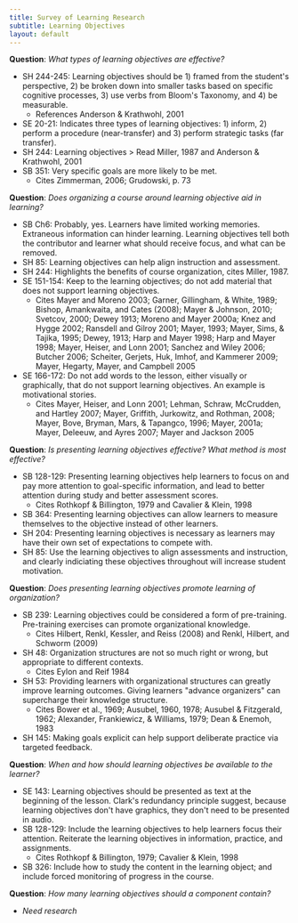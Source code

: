 ```yaml
---
title: Survey of Learning Research
subtitle: Learning Objectives
layout: default
---
```


**Question**: _What types of learning objectives are effective?_

- SH 244-245: Learning objectives should be 1) framed from the student's perspective, 2) be broken down into smaller tasks based on specific cognitive processes, 3) use verbs from Bloom's Taxonomy, and 4) be measurable.
    - References Anderson & Krathwohl, 2001
- SE 20-21: Indicates three types of learning objectives: 1) inform, 2) perform a procedure (near-transfer) and 3) perform strategic tasks (far transfer).
- SH 244: Learning objectives > Read Miller, 1987 and Anderson & Krathwohl, 2001
- SB 351: Very specific goals are more likely to be met.
    - Cites Zimmerman, 2006; Grudowski, p. 73

**Question**: _Does organizing a course around learning objective aid in learning?_

- SB Ch6: Probably, yes. Learners have limited working memories. Extraneous information can hinder learning. Learning objectives tell both the contributor and learner what should receive focus, and what can be removed.
- SH 85: Learning objectives can help align instruction and assessment.
- SH 244: Highlights the benefits of course organization, cites Miller, 1987.
- SE 151-154: Keep to the learning objectives; do not add material that does not support learning objectives.
    - Cites Mayer and Moreno 2003; Garner, Gillingham, & White, 1989; Bishop, Amankwaita, and Cates (2008); Mayer & Johnson, 2010; Svetcov, 2000; Dewey 1913; Moreno and Mayer 2000a; Knez and Hygge 2002; Ransdell and Gilroy 2001; Mayer, 1993; Mayer, Sims, & Tajika, 1995; Dewey, 1913; Harp and Mayer 1998; Harp and Mayer 1998; Mayer, Heiser, and Lonn 2001; Sanchez and Wiley 2006; Butcher 2006; Scheiter, Gerjets, Huk, Imhof, and Kammerer 2009; Mayer, Hegarty, Mayer, and Campbell 2005
- SE 166-172: Do not add words to the lesson, either visually or graphically, that do not support learning objectives. An example is motivational stories.
    - Cites Mayer, Heiser, and Lonn 2001; Lehman, Schraw, McCrudden, and Hartley 2007; Mayer, Griffith, Jurkowitz, and Rothman, 2008; Mayer, Bove, Bryman, Mars, & Tapangco, 1996; Mayer, 2001a; Mayer, Deleeuw, and Ayres 2007; Mayer and Jackson 2005

**Question**: _Is presenting learning objectives effective? What method is most effective?_

- SB 128-129: Presenting learning objectives help learners to focus on and pay more attention to goal-specific information, and lead to better attention during study and better assessment scores.
    - Cites Rothkopf & Billington, 1979 and Cavalier & Klein, 1998
- SB 364: Presenting learning objectives can allow learners to measure themselves to the objective instead of other learners.
- SH 204: Presenting learning objectives is necessary as learners may have their own set of expectations to compete with.
- SH 85: Use the learning objectives to align assessments and instruction, and clearly indiciating these objectives throughout will increase student motivation.

**Question**: _Does presenting learning objectives promote learning of organization?_

- SB 239: Learning objectives could be considered a form of pre-training. Pre-training exercises can promote organizational knowledge.
    - Cites Hilbert, Renkl, Kessler, and Reiss (2008) and Renkl, Hilbert, and Schworm (2009)
- SH 48: Organization structures are not so much right or wrong, but appropriate to different contexts.
    - Cites Eylon and Reif 1984
- SH 53: Providing learners with organizational structures can greatly improve learning outcomes. Giving learners "advance organizers" can supercharge their knowledge structure.
    - Cites Bower et al., 1969; Ausubel, 1960, 1978; Ausubel & Fitzgerald, 1962; Alexander, Frankiewicz, & Williams, 1979; Dean & Enemoh, 1983
- SH 145: Making goals explicit can help support deliberate practice via targeted feedback.

**Question**: _When and how should learning objectives be available to the learner?_

- SE 143: Learning objectives should be presented as text at the beginning of the lesson. Clark's redundancy principle suggest, because learning objectives don't have graphics, they don't need to be presented in audio.
- SB 128-129: Include the learning objectives to help learners focus their attention. Reiterate the learning objectives in information, practice, and assignments.
    - Cites Rothkopf & Billington, 1979; Cavalier & Klein, 1998
- SB 326: Include how to study the content in the learning object; and include forced monitoring of progress in the course.

**Question**: _How many learning objectives should a component contain?_

- _Need research_